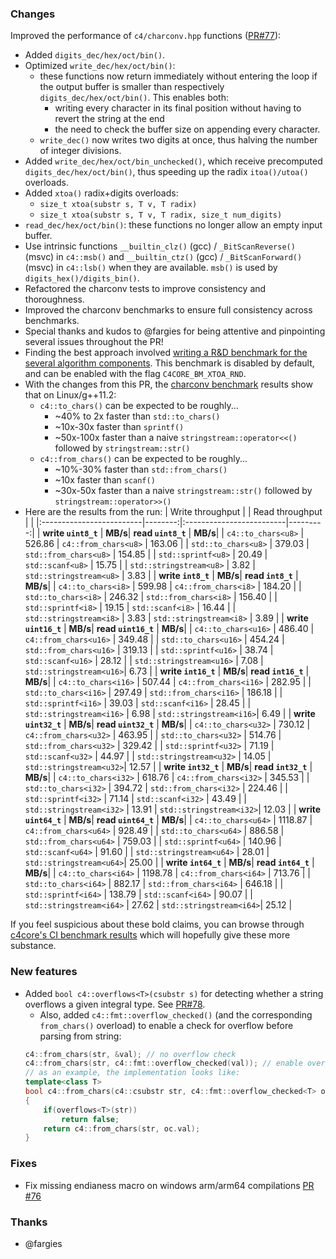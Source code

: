 ### Changes

Improved the performance of `c4/charconv.hpp` functions ([PR#77](https://github.com/biojppm/c4core/pull/77)):
  - Added `digits_dec/hex/oct/bin()`.
  - Optimized `write_dec/hex/oct/bin()`:
    - these functions now return immediately without entering the loop if the output buffer is smaller than respectively `digits_dec/hex/oct/bin()`. This enables both:
      - writing every character in its final position without having to revert the string at the end
      - the need to check the buffer size on appending every character.
    - `write_dec()` now writes two digits at once, thus halving the number of integer divisions.
  - Added `write_dec/hex/oct/bin_unchecked()`, which receive precomputed `digits_dec/hex/oct/bin()`, thus speeding up the radix `itoa()/utoa()` overloads.
  - Added `xtoa()` radix+digits overloads:
    - `size_t xtoa(substr s, T v, T radix)`
    - `size_t xtoa(substr s, T v, T radix, size_t num_digits)`
  - `read_dec/hex/oct/bin()`: these functions no longer allow an empty input buffer.
  - Use intrinsic functions `__builtin_clz()` (gcc) / `_BitScanReverse()` (msvc) in `c4::msb()` and `__builtin_ctz()` (gcc) / `_BitScanForward()` (msvc) in `c4::lsb()` when they are available. `msb()` is used by `digits_hex()/digits_bin()`.
  - Refactored the charconv tests to improve consistency and thoroughness.
  - Improved the charconv benchmarks to ensure full consistency across benchmarks.
  - Special thanks and kudos to @fargies for being attentive and pinpointing several issues throughout the PR!
  - Finding the best approach involved [writing a R&D benchmark for the several algorithm components](https://github.com/biojppm/c4core/tree/master/bm_xtoa.cpp). This benchmark is disabled by default, and can be enabled with the flag `C4CORE_BM_XTOA_RND`.
  - With the changes from this PR, the [charconv benchmark](https://github.com/biojppm/c4core/tree/master/bm_charconv.cpp) results show that on Linux/g++11.2:
    - `c4::to_chars()` can be expected to be roughly...
      - ~40% to 2x faster than `std::to_chars()`
      - ~10x-30x faster than `sprintf()`
      - ~50x-100x faster than a naive `stringstream::operator<<()` followed by `stringstream::str()`
    - `c4::from_chars()` can be expected to be roughly...
      - ~10%-30% faster than `std::from_chars()`
      - ~10x faster than `scanf()`
      - ~30x-50x faster than a naive `stringstream::str()` followed by `stringstream::operator>>()`
  - Here are the results from the run:
    | Write throughput         |         | Read throughput          |          |
    |:-------------------------|--------:|:-------------------------|---------:|
    |  **write `uint8_t`**     | **MB/s**| **read `uint8_t`**       |  **MB/s**|
    | `c4::to_chars<u8>`       |  526.86 |  `c4::from_chars<u8>`    |   163.06 |
    | `std::to_chars<u8>`      |  379.03 |  `std::from_chars<u8>`   |   154.85 |
    | `std::sprintf<u8>`       |   20.49 |  `std::scanf<u8>`        |    15.75 |
    | `std::stringstream<u8>`  |    3.82 |  `std::stringstream<u8>` |     3.83 |
    |  **write `int8_t`**      | **MB/s**| **read `int8_t`**        |  **MB/s**|
    | `c4::to_chars<i8>`       |  599.98 |  `c4::from_chars<i8>`    |   184.20 |
    | `std::to_chars<i8>`      |  246.32 |  `std::from_chars<i8>`   |   156.40 |
    | `std::sprintf<i8>`       |   19.15 |  `std::scanf<i8>`        |    16.44 |
    | `std::stringstream<i8>`  |    3.83 |  `std::stringstream<i8>` |     3.89 |
    |  **write `uint16_t`**    | **MB/s**| **read `uint16_t`**      |  **MB/s**|
    | `c4::to_chars<u16>`      |  486.40 |  `c4::from_chars<u16>`   |   349.48 |
    | `std::to_chars<u16>`     |  454.24 |  `std::from_chars<u16>`  |   319.13 |
    | `std::sprintf<u16>`      |   38.74 |  `std::scanf<u16>`       |    28.12 |
    | `std::stringstream<u16>` |    7.08 |  `std::stringstream<u16>`|     6.73 |
    |  **write `int16_t`**     | **MB/s**| **read `int16_t`**       |  **MB/s**|
    | `c4::to_chars<i16>`      |  507.44 |  `c4::from_chars<i16>`   |   282.95 |
    | `std::to_chars<i16>`     |  297.49 |  `std::from_chars<i16>`  |   186.18 |
    | `std::sprintf<i16>`      |   39.03 |  `std::scanf<i16>`       |    28.45 |
    | `std::stringstream<i16>` |    6.98 |  `std::stringstream<i16>`|     6.49 |
    |  **write `uint32_t`**    | **MB/s**| **read `uint32_t`**      |  **MB/s**|
    | `c4::to_chars<u32>`      |  730.12 |  `c4::from_chars<u32>`   |   463.95 |
    | `std::to_chars<u32>`     |  514.76 |  `std::from_chars<u32>`  |   329.42 |
    | `std::sprintf<u32>`      |   71.19 |  `std::scanf<u32>`       |    44.97 |
    | `std::stringstream<u32>` |   14.05 |  `std::stringstream<u32>`|    12.57 |
    |  **write `int32_t`**     | **MB/s**| **read `int32_t`**       |  **MB/s**|
    | `c4::to_chars<i32>`      |  618.76 |  `c4::from_chars<i32>`   |   345.53 |
    | `std::to_chars<i32>`     |  394.72 |  `std::from_chars<i32>`  |   224.46 |
    | `std::sprintf<i32>`      |   71.14 |  `std::scanf<i32>`       |    43.49 |
    | `std::stringstream<i32>` |   13.91 |  `std::stringstream<i32>`|    12.03 |
    |  **write `uint64_t`**    | **MB/s**| **read `uint64_t`**      |  **MB/s**|
    | `c4::to_chars<u64>`      | 1118.87 |  `c4::from_chars<u64>`   |   928.49 |
    | `std::to_chars<u64>`     |  886.58 |  `std::from_chars<u64>`  |   759.03 |
    | `std::sprintf<u64>`      |  140.96 |  `std::scanf<u64>`       |    91.60 |
    | `std::stringstream<u64>` |   28.01 |  `std::stringstream<u64>`|    25.00 |
    |  **write `int64_t`**     | **MB/s**| **read `int64_t`**       |  **MB/s**|
    | `c4::to_chars<i64>`      | 1198.78 |  `c4::from_chars<i64>`   |   713.76 |
    | `std::to_chars<i64>`     |  882.17 |  `std::from_chars<i64>`  |   646.18 |
    | `std::sprintf<i64>`      |  138.79 |  `std::scanf<i64>`       |    90.07 |
    | `std::stringstream<i64>` |   27.62 |  `std::stringstream<i64>`|    25.12 |

If you feel suspicious about these bold claims, you can browse through [c4core's CI benchmark results](https://github.com/biojppm/c4core/actions/workflows/benchmarks.yml) which will hopefully give these more substance.


### New features

- Added `bool c4::overflows<T>(csubstr s)` for detecting whether a string overflows a given integral type. See [PR#78](https://github.com/biojppm/c4core/pull/78).
  - Also, added `c4::fmt::overflow_checked()` (and the corresponding `from_chars()` overload) to enable a check for overflow before parsing from string:
  ```c++
  c4::from_chars(str, &val); // no overflow check
  c4::from_chars(str, c4::fmt::overflow_checked(val)); // enable overflow check
  // as an example, the implementation looks like:
  template<class T>
  bool c4::from_chars(c4::csubstr str, c4::fmt::overflow_checked<T> oc)
  {
      if(overflows<T>(str))
          return false;
      return c4::from_chars(str, oc.val);
  }
  ```

### Fixes

- Fix missing endianess macro on windows arm/arm64 compilations [PR #76](https://github.com/biojppm/c4core/pull/76)


### Thanks

- @fargies
